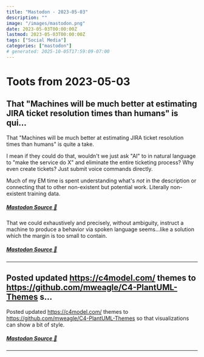 ```yaml
---
title: "Mastodon - 2023-05-03"
description: ""
image: "/images/mastodon.png"
date: 2023-05-03T00:00:00Z
lastmod: 2023-05-03T00:00:00Z
tags: ["Social Media"]
categories: ["mastodon"]
# generated: 2025-10-05T17:59:09-07:00
---
```


# Toots from 2023-05-03

## That "Machines will be much better at estimating JIRA ticket resolution times than humans" is qui...

That "Machines will be much better at estimating JIRA ticket resolution times than humans" is quite a take.

I mean if they could do that, wouldn't we just ask "AI" to  in natural language to "make the service do X" and eliminate the entire ticketing process? Why even create tickets? Just submit voice commands directly.

Much of my EM time is spent understanding what's _not_ in the description or connecting that to other non-existent but potential work. Literally non-existent training data.

##### [Mastodon Source 🐘](https://hachyderm.io/@mweagle/110307038702142314)

That we could exhaustively and precisely, without ambiguity, instruct a machine to produce a behavior via spoken language seems...like a solution which the margin is too small to contain.

##### [Mastodon Source 🐘](https://hachyderm.io/@mweagle/110307059132481796)

---

## Posted updated <https://c4model.com/> themes to <https://github.com/mweagle/C4-PlantUML-Themes> s...

Posted updated <https://c4model.com/> themes to <https://github.com/mweagle/C4-PlantUML-Themes> so that visualizations can show a bit of style.

##### [Mastodon Source 🐘](https://hachyderm.io/@mweagle/110302657308687070)

---

